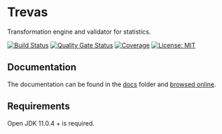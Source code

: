 # Trevas

Transformation engine and validator for statistics.

[![Build Status](https://travis-ci.org/InseeFr/Trevas.svg?branch=master)](https://travis-ci.org/inseefr/trevas)
[![Quality Gate Status](https://sonarcloud.io/api/project_badges/measure?project=InseeFr_Trevas&metric=alert_status)](https://sonarcloud.io/dashboard?id=InseeFr_Trevas)
[![Coverage](https://sonarcloud.io/api/project_badges/measure?project=InseeFr_Trevas&metric=coverage)](https://sonarcloud.io/dashboard?id=InseeFr_Trevas)
[![License: MIT](https://img.shields.io/badge/License-MIT-blue.svg)](https://opensource.org/licenses/MIT)

## Documentation

The documentation can be found in the [docs](https://github.com/InseeFr/Trevas/tree/master/docs) folder and [browsed online](https://inseefr.github.io/Trevas).

## Requirements

Open JDK 11.0.4 + is required.
